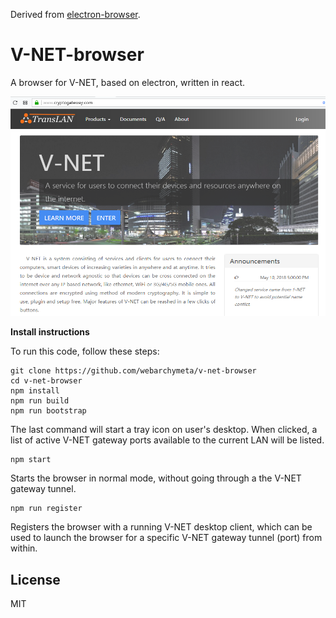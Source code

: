 Derived from [electron-browser](https://github.com/pfrazee/electron-browser).

# V-NET-browser

A browser for V-NET, based on electron, written in react.

![./screenshot.png](./screenshot.png)

**Install instructions**

To run this code, follow these steps:

```
git clone https://github.com/webarchymeta/v-net-browser
cd v-net-browser
npm install
npm run build
npm run bootstrap
```

The last command will start a tray icon on user's desktop. When clicked, a list of active V-NET gateway ports available to the current LAN will be listed.

```
npm start
```

Starts the browser in normal mode, without going through a the V-NET gateway tunnel.

```
npm run register
```

Registers the browser with a running V-NET desktop client, which can be used to launch the browser for a specific V-NET gateway tunnel (port) from within.

## License

MIT
